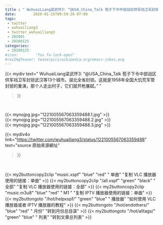 ```yaml
---
title : " WuhuaiLiang梁武怀3: “@USA_China_Talk 苞子下令中部战区供军裆卫军封锁武汉等13个城市。湖北全省封锁。这就是1958年全国大饥荒军管封锁的重演，那个人走出村子，它们就开枪屠弑。”  "
date:        2020-01-25T09:59:26-07:00
tags:
 - twitter
 - wuhuailiang3
 - twitter_wuhuailiang3
 - 202001
 - 20200125
categories:
 - 20200125
#icon:        "fas fa-lock-open"
#resImgTeaser: teaserpics/wikipedia.org/emacs-jokes.png
---
```


{{< mydiv text=" WuhuaiLiang梁武怀3: “@USA_China_Talk 苞子下令中部战区供军裆卫军封锁武汉等13个城市。湖北全省封锁。这就是1958年全国大饥荒军管封锁的重演，那个人走出村子，它们就开枪屠弑。”  "
>}}
<br>


 {{< mynojpg jpg="1221005567063359488.1.jpg" >}}<br>  {{< mynojpg jpg="1221005567063359488.2.jpg" >}}<br>  {{< mynojpg jpg="1221005567063359488.3.jpg" >}}<br> 



{{< mydiv4o link="https://twitter.com/wuhuailiang3/status/1221005567063359488"
text="source 原始來源網址"
>}}


<br>




{{< my2buttoncopy2clip "music.xspf"        "blue"   "red"    " 单曲"  "复制 VLC 播放器使用的链接：单曲" >}} {{< my2buttoncopy2clip "/all.xspf"         "green"  "black"  " 全部"  "复制 VLC 播放器使用的链接：全部" >}} {{< my2buttoncopy2clip "music.m3u8"        "blue"   "red"    " M1 "    "复制 IPTV 播放器使用的链接：单曲" >}} {{< my2buttongoto      "/hot/helpxspf/"    "green"  "blue"   " 播放器" "如何使用 VLC 播放器或者 IPTV 播放器的教程" >}} {{< my2buttongoto      "/hot/endothers/"   "blue"   "red"    " 月份"   "转到月份总目录" >}} {{< my2buttongoto      "/hot/alltags/"     "green"  "blue"   " 列表"   "转到文章总列表" >}} 
